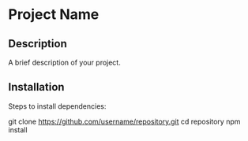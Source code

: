 # Project Name

## Description
A brief description of your project.
## Installation
Steps to install dependencies:

git clone https://github.com/username/repository.git
cd repository
npm install

